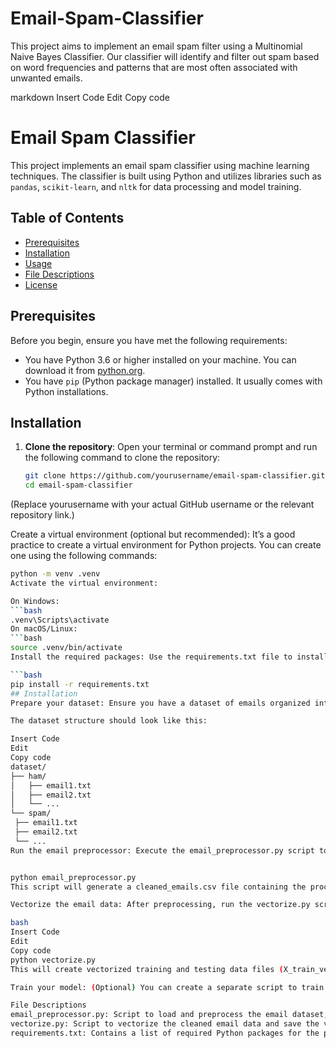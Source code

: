 # Email-Spam-Classifier
This project aims to implement an email spam filter using a Multinomial Naive Bayes Classifier. Our classifier will identify and filter out spam based on word frequencies and patterns that are most often associated with unwanted emails. 

markdown
Insert Code
Edit
Copy code
# Email Spam Classifier

This project implements an email spam classifier using machine learning techniques. The classifier is built using Python and utilizes libraries such as `pandas`, `scikit-learn`, and `nltk` for data processing and model training.

## Table of Contents

- [Prerequisites](#prerequisites)
- [Installation](#installation)
- [Usage](#usage)
- [File Descriptions](#file-descriptions)
- [License](#license)

## Prerequisites

Before you begin, ensure you have met the following requirements:

- You have Python 3.6 or higher installed on your machine. You can download it from [python.org](https://www.python.org/downloads/).
- You have `pip` (Python package manager) installed. It usually comes with Python installations.

## Installation

1. **Clone the repository**:
   Open your terminal or command prompt and run the following command to clone the repository:

   ```bash
   git clone https://github.com/yourusername/email-spam-classifier.git
   cd email-spam-classifier
(Replace yourusername with your actual GitHub username or the relevant repository link.)

Create a virtual environment (optional but recommended): It’s a good practice to create a virtual environment for Python projects. You can create one using the following commands:

   ```bash
   python -m venv .venv
Activate the virtual environment:

On Windows:
   ```bash
   .venv\Scripts\activate
On macOS/Linux:
   ```bash
   source .venv/bin/activate
Install the required packages: Use the requirements.txt file to install the necessary libraries:

   ```bash
   pip install -r requirements.txt
## Installation
Prepare your dataset: Ensure you have a dataset of emails organized into ham (non-spam) and spam directories. Each directory should contain text files of emails.

The dataset structure should look like this:

Insert Code
Edit
Copy code
dataset/
├── ham/
│   ├── email1.txt
│   ├── email2.txt
│   └── ...
└── spam/
    ├── email1.txt
    ├── email2.txt
    └── ...
Run the email preprocessor: Execute the email_preprocessor.py script to load and preprocess the emails:


python email_preprocessor.py
This script will generate a cleaned_emails.csv file containing the processed email data.

Vectorize the email data: After preprocessing, run the vectorize.py script to convert the email text into numerical format suitable for machine learning:

bash
Insert Code
Edit
Copy code
python vectorize.py
This will create vectorized training and testing data files (X_train_vectorized.csv, X_test_vectorized.csv, y_train.csv, y_test.csv).

Train your model: (Optional) You can create a separate script to train a machine learning model using the vectorized data. This part is not included in the current setup but can be implemented based on your choice of algorithms.

File Descriptions
email_preprocessor.py: Script to load and preprocess the email dataset, saving the cleaned data to cleaned_emails.csv.
vectorize.py: Script to vectorize the cleaned email data and save the vectorized training and testing datasets.
requirements.txt: Contains a list of required Python packages for the project.
